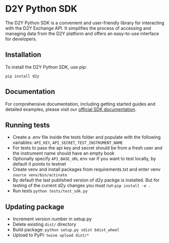 # D2Y Python SDK

The D2Y Python SDK is a convenient and user-friendly library for interacting with the D2Y Exchange API. It simplifies the process of accessing and managing data from the D2Y platform and offers an easy-to-use interface for developers.

## Installation

To install the D2Y Python SDK, use pip:

```
pip install d2y
```

## Documentation

For comprehensive documentation, including getting started guides and detailed examples, please visit our [official SDK documentation](https://d2y.readme.io/docs/getting-started).

## Running tests
- Create a .env file inside the tests folder and populate with the following variables: `API_KEY`, `API_SECRET`, `TEST_INSTRUMENT_NAME`
- For tests to pass the api key and secret should be from a fresh user and the instrument name should have an empty book
- Optionally specify `API_BASE_URL` env var if you want to test locally, by default it points to testnet
- Create venv and install packages from requirements.txt and enter venv `source venv/bin/activate`
- By default the last published version of d2y packge is installed. But for testing of the current d2y changes you must run `pip install -e .`
- Run tests `python tests/test_sdk.py`

## Updating package
- Increment version number in setup.py
- Delete existing `dist/` directory
- Build package: `python setup.py sdist bdist_wheel`
- Upload to PyPI: `twine upload dist/*`